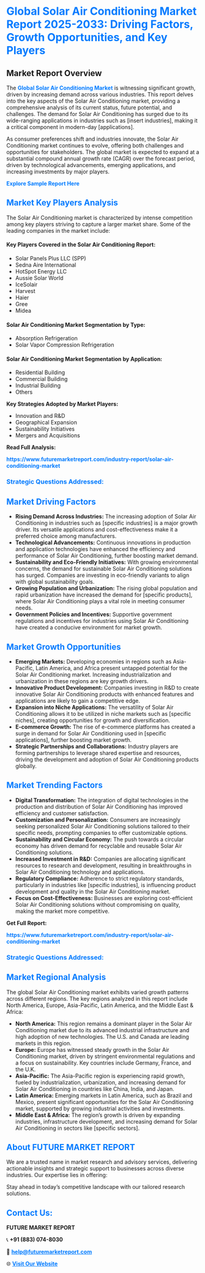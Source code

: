 <h1 style="color: #007BFF;">Global Solar Air Conditioning Market Report 2025-2033: Driving Factors, Growth Opportunities, and Key Players</h1>

<section id="overview">
<h2>Market Report Overview</h2>
<p>The <a href="https://www.futuremarketreport.com/industry-report/solar-air-conditioning-market" style="color: #007BFF; text-decoration: none;"><strong>Global Solar Air Conditioning Market</strong></a> is witnessing significant growth, driven by increasing demand across various industries. This report delves into the key aspects of the Solar Air Conditioning market, providing a comprehensive analysis of its current status, future potential, and challenges. The demand for Solar Air Conditioning has surged due to its wide-ranging applications in industries such as [insert industries], making it a critical component in modern-day [applications].</p>
<p>As consumer preferences shift and industries innovate, the Solar Air Conditioning market continues to evolve, offering both challenges and opportunities for stakeholders. The global market is expected to expand at a substantial compound annual growth rate (CAGR) over the forecast period, driven by technological advancements, emerging applications, and increasing investments by major players.</p>
</section>

<section id="overview">
<p><a href="https://www.futuremarketreport.com/request-sample/reportId=102493" style="color: #007BFF; text-decoration: none;"><strong>Explore Sample Report Here</strong></a></p>
</section>

<section id="key-players">
<h2 style="color: #007BFF;">Market Key Players Analysis</h2>
<p>The Solar Air Conditioning market is characterized by intense competition among key players striving to capture a larger market share. Some of the leading companies in the market include:</p>
<h4>Key Players Covered in the Solar Air Conditioning Report:</h4>
<ul><li>Solar Panels Plus LLC (SPP)</li><li>Sedna Aire International</li><li>HotSpot Energy LLC</li><li>Aussie Solar World</li><li>IceSolair</li><li>Harvest</li><li>Haier</li><li>Gree</li><li>Midea</li></ul>
<h4>Solar Air Conditioning Market Segmentation by Type:</h4>
<ul><li>Absorption Refrigeration</li><li>Solar Vapor Compression Refrigeration</li></ul>

<h4>Solar Air Conditioning Market Segmentation by Application:</h4>
<ul><li>Residential Building</li><li>Commercial Building</li><li>Industrial Building</li><li>Others</li></ul>
<p><strong>Key Strategies Adopted by Market Players:</strong></p>
<ul>
<li>Innovation and R&D</li>
<li>Geographical Expansion</li>
<li>Sustainability Initiatives</li>
<li>Mergers and Acquisitions</li>
</ul>
</section>

<section>
<p><strong>Read Full Analysis: </strong></p><a href="https://www.futuremarketreport.com/industry-report/solar-air-conditioning-market" style="color: #007BFF; text-decoration: none;"><strong>https://www.futuremarketreport.com/industry-report/solar-air-conditioning-market</strong></a>
<h3 style="color: #007BFF;">Strategic Questions Addressed:</h3>
</section>

<section id="driving-factors">
<h2 style="color: #007BFF;">Market Driving Factors</h2>
<ul>
<li><strong>Rising Demand Across Industries:</strong> The increasing adoption of Solar Air Conditioning in industries such as [specific industries] is a major growth driver. Its versatile applications and cost-effectiveness make it a preferred choice among manufacturers.</li>
<li><strong>Technological Advancements:</strong> Continuous innovations in production and application technologies have enhanced the efficiency and performance of Solar Air Conditioning, further boosting market demand.</li>
<li><strong>Sustainability and Eco-Friendly Initiatives:</strong> With growing environmental concerns, the demand for sustainable Solar Air Conditioning solutions has surged. Companies are investing in eco-friendly variants to align with global sustainability goals.</li>
<li><strong>Growing Population and Urbanization:</strong> The rising global population and rapid urbanization have increased the demand for [specific products], where Solar Air Conditioning plays a vital role in meeting consumer needs.</li>
<li><strong>Government Policies and Incentives:</strong> Supportive government regulations and incentives for industries using Solar Air Conditioning have created a conducive environment for market growth.</li>
</ul>
</section>

<section id="growth-opportunities">
<h2 style="color: #007BFF;">Market Growth Opportunities</h2>
<ul>
<li><strong>Emerging Markets:</strong> Developing economies in regions such as Asia-Pacific, Latin America, and Africa present untapped potential for the Solar Air Conditioning market. Increasing industrialization and urbanization in these regions are key growth drivers.</li>
<li><strong>Innovative Product Development:</strong> Companies investing in R&D to create innovative Solar Air Conditioning products with enhanced features and applications are likely to gain a competitive edge.</li>
<li><strong>Expansion into Niche Applications:</strong> The versatility of Solar Air Conditioning allows it to be utilized in niche markets such as [specific niches], creating opportunities for growth and diversification.</li>
<li><strong>E-commerce Growth:</strong> The rise of e-commerce platforms has created a surge in demand for Solar Air Conditioning used in [specific applications], further boosting market growth.</li>
<li><strong>Strategic Partnerships and Collaborations:</strong> Industry players are forming partnerships to leverage shared expertise and resources, driving the development and adoption of Solar Air Conditioning products globally.</li>
</ul>
</section>

<section id="trending-factors">
<h2 style="color: #007BFF;">Market Trending Factors</h2>
<ul>
<li><strong>Digital Transformation:</strong> The integration of digital technologies in the production and distribution of Solar Air Conditioning has improved efficiency and customer satisfaction.</li>
<li><strong>Customization and Personalization:</strong> Consumers are increasingly seeking personalized Solar Air Conditioning solutions tailored to their specific needs, prompting companies to offer customizable options.</li>
<li><strong>Sustainability and Circular Economy:</strong> The push towards a circular economy has driven demand for recyclable and reusable Solar Air Conditioning solutions.</li>
<li><strong>Increased Investment in R&D:</strong> Companies are allocating significant resources to research and development, resulting in breakthroughs in Solar Air Conditioning technology and applications.</li>
<li><strong>Regulatory Compliance:</strong> Adherence to strict regulatory standards, particularly in industries like [specific industries], is influencing product development and quality in the Solar Air Conditioning market.</li>
<li><strong>Focus on Cost-Effectiveness:</strong> Businesses are exploring cost-efficient Solar Air Conditioning solutions without compromising on quality, making the market more competitive.</li>
</ul>
</section>

<section>
<p><strong>Get Full Report: </strong></p><a href="https://www.futuremarketreport.com/industry-report/solar-air-conditioning-market" style="color: #007BFF; text-decoration: none;"><strong>https://www.futuremarketreport.com/industry-report/solar-air-conditioning-market</strong></a>
<h3 style="color: #007BFF;">Strategic Questions Addressed:</h3>
</section>


<section id="regional-analysis">
<h2 style="color: #007BFF;">Market Regional Analysis</h2>
<p>The global Solar Air Conditioning market exhibits varied growth patterns across different regions. The key regions analyzed in this report include North America, Europe, Asia-Pacific, Latin America, and the Middle East & Africa:</p>
<ul>
<li><strong>North America:</strong> This region remains a dominant player in the Solar Air Conditioning market due to its advanced industrial infrastructure and high adoption of new technologies. The U.S. and Canada are leading markets in this region.</li>
<li><strong>Europe:</strong> Europe has witnessed steady growth in the Solar Air Conditioning market, driven by stringent environmental regulations and a focus on sustainability. Key countries include Germany, France, and the U.K.</li>
<li><strong>Asia-Pacific:</strong> The Asia-Pacific region is experiencing rapid growth, fueled by industrialization, urbanization, and increasing demand for Solar Air Conditioning in countries like China, India, and Japan.</li>
<li><strong>Latin America:</strong> Emerging markets in Latin America, such as Brazil and Mexico, present significant opportunities for the Solar Air Conditioning market, supported by growing industrial activities and investments.</li>
<li><strong>Middle East & Africa:</strong> The region’s growth is driven by expanding industries, infrastructure development, and increasing demand for Solar Air Conditioning in sectors like [specific sectors].</li>
</ul>
</section>

<footer>
<h2 style="color: #007BFF;">About FUTURE MARKET REPORT</h2>
<p>We are a trusted name in market research and advisory services, delivering actionable insights and strategic support to businesses across diverse industries. Our expertise lies in offering:</p>

<p>Stay ahead in today’s competitive landscape with our tailored research solutions.</p>

<h2 style="color: #007BFF;">Contact Us:</h2>
<p><strong>FUTURE MARKET REPORT</strong></p>
<p>📞 <strong>+91 (883) 074-8030</strong></p>
<p>📧 <strong><a href="mailto:help@futuremarketreport.com" style="color: #007BFF;">help@futuremarketreport.com</a></strong></p>
<p>🌐 <strong><a href="https://www.futuremarketreport.com/" style="color: #007BFF;">Visit Our Website</a></strong></p>
</footer>